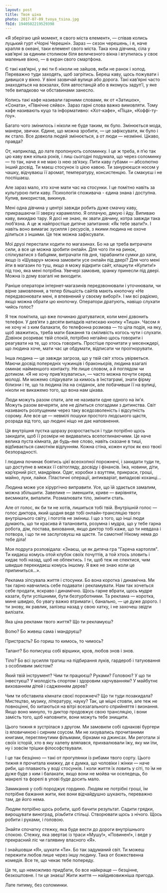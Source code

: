 ```yaml
---
layout: post
title: Твоя ціна
photo: 2017-07-09_tvoya_tsina.jpg
fbId: 1940502219529398
---
```


«Я зберігаю цей момент, я свого міста елемент», — співав колись луцький гурт «Чорні Черешні». Зараз — сезон черешень, і я, наче крапля в океані, таки елемент свого міста. Така юна дівчина, сіла у кав’ярні за єдиним столиком біля величезного вікна і втупилась у своє маленьке вікно, — в екран свого смартфона.

<!--more--> 

Є такі кав’ярні, у які ти б ніколи не зайшов, якби не ранок і холод. Переважно туди заходять, щоб загрітись. Береш каву, щось пожувати і дивишся у вікно. У вікні зазвичай вулиця або дорога. Такі кав’ярні часто знаходяться на вокзалах, біля автостанцій або в якомусь задуп’ї, у яке тебе випадково чи обставинами занесло.

Колись такі кафе називали гарними словами, як от «Затишок», «Соната», «Північне сяйво». Зараз гарні слова важко вимовляти. Тому кафе називають куцо та інформативно: «Хот-кафе», «Піца», «Коффі-ту-ґоу».

Багато чого змінилось і ніколи не буде таким, як було. Змінюється мода, манери, звички. Єдине, що можна зробити, — це зафіксувати, як було і як стало. Все довкола людей змінюється, а от люди — незмінні. Цікаво, правда?

От, наприклад, до лате пропонують соломинку. І це ж треба, я п’ю так цю каву вже кілька років, і лиш сьогодні подумала, що через соломинку — то так, наче я не маю із нею зв’язку. Пити каву губами — абсолютно інший досвід. Ти маєш стосунок із цією кавою. Ти занурюєшся носом у чашку, відчуваєш її аромат, температуру, консистенцію. Ти смакуєш і не поспішаєш.

Але зараз мало, хто хоче мати час на стосунки. І це помітно навіть за культурою пити каву. Психологія споживача - єдина знана і доступна. Купив, використав, викинув.

Мені одна дівчина у центрі завжди робить дуже смачну каву, прикрашаючи її зверху карамеллю. Я оплачую, дякую і йду. Випиваю каву, викидаю тару. Я досі не знаю, як звати дівчину, котра завжди така люб’язна. А це ж найпростіше дитяче запитання: «Як тебе звати?». І навіть воно вимагає зусилля і ресурсів, з якими людина не охоче ділиться з іншими. Це теж можна зафіксувати.

Мої друзі перестали ходити по магазинах. Бо на це треба витрачати сили, а все це можна зробити онлайн. Для чого іти на ринок, спілкуватися з бабцями, витрачати пів дня, тарабанити сумки до хати, якщо із «Шувару» можна замовити усе онлайн під двері? Для чого мені йти в магазин по туш, якщо я можу відкрити сайт, клацнути «Купити!» під тою, яка мені потрібна. Увечері замовив, зранку принесли під двері. Можна із дому взагалі не виходити.

Раніше оператори інтернет-магазинів передзвонювали і уточнювали, чи вірне замовлення, а тепер більшість сайтів мають кнопочку «Не передзвонювати мені, я впевнений у своєму виборі!». І ми всі радіємо, якщо можна обрати цю кнопочку. Оператори дратують, навіщо слухати чийсь голос?

Я теж помітила, що вже починаю дратуватися, коли мені дзвонить телефон. У дев’яти з десяти випадків натискаю кнопку «Тиша». Часом я не хочу ні з ким балакати, бо телефонна розмова — то ціла подія, на яку, щоб зважитись, треба мати бажання та сміливість когось чути і слухати. Дзвінок розриває твій спокій, потрібно негайно щось говорити і реагувати на те, що хтось говорить. Простіше прочитати у месенждері, що людина хоче, мати час це обдумати, відписати чи проігнорувати.

Інша людина — це завжди загроза, що у твій світ хтось увірветься. Маючи досвід попередніх чужинців і браконьєрів, людина взагалі оминає найменшого контакту. Не лише словом, а й поглядом чи дотиком. «Я не хочу прив’язуватись», — часто можна почути серед молоді. Ми можемо слідкувати за кимось в Інстаграмі, знати фірму білизни і те, що та людина їла на сніданок, але побачивши її на вулиці, ніколи не викажемо того, що вона нам цікава. 

Люди можуть разом спати, але не називати одне одного на ім'я. Можуть разом вечеряти, але не ділиться спогадами з дитинства. Світ називають розпущеним через таку вседозволеність і відсутність сорому. Але все це — невмілі пошуки простого людського щастя, розрада від того, що людині ніщо не дає наповнення.

Ця внутрішня пустка щоразу розростається і туди потрібно щось закидати, щоб її розміри не видавались всепоглинаючими. Це наче велика пуста кімната, де будь-яке слово, навіть сказане в тиші, відбивається самотнім відлунням. Кожна стіна, кожен куток як ехо твоєї безпорадності.

І людина починає боятись цієї всеохопної порожнечі, і закидати туди те, що доступне в межах її світогляду, досвіду і фінансів. Їжа, новини, діти, кар’єрний ріст, мандрівки. Одяг, коробки з взуттям, прикраси, гроші, майно, луки, лайки. Пластичні операції, антикваріат, випадкові коханці...

Людина може усе хірургічно виправити. Усе, що їй здається замалим, можна збільшити. Завелике — зменшити, криве — вирівняти, висмикати, випалити. Розмалювати тіло, змінити стать.

Але от голос, як би ти не хотів, лишиться тобі твій. Внутрішній голос — голос диктора, який щодня веде тобі онлайн-трансляцію твого внутрішнього світу, і поготів не зміниш. І що з того, що інші люди думають, що ти красива й талановита, розумна і мудра, що у тебе гарна робота, дім, постава, виховання, якщо диктор тобі каже, що ти невдаха і потвора, і що ти не заслуговуєш на щастя. Ти самотня! Нікому нема до тебе діла!

Моя подруга розповідала: «Знаєш, це як дитяча гра "Гаряча картопля". Ти кидаєш комусь отой клубок своїх почуттів, а той хтось зловить і кидає тобі назад, щоб не обпектись. І ти, щоб теж не спектися, чим швидше перекидаєш комусь іншому. Я вже не знаю коли це припиниться...».

Реклама зіпсувала життя і стосунки. Бо вона коротка і динамічна. Ми так гарно навчились себе подавати і рекламувати. Нам так хочеться себе продати, яскраво і динамічно. Щось гарне вбрати, щось мудре казати, бути успішними, бути безтурботними. Та реклама — коротка, мине швидко, бо увагу важко втримати і, банально, — це дуже дорого. І ти знову, як равлик, залізеш назад у свою хатку, і не захочеш звідти вилізати.

Яка ціна реклами твого життя?  Що ти рекламуєш?

Волю? Бо живеш сама і мандруєш?

Пристрасть? Бо гориш то кимось, то чимось?

Талант? Бо пописуєш собі віршики, кров, любов знов і знов.

Тіло? Бо всі зусилля тратиш на підбирання луків, гардероб і татуювання з особливим змістом?

Який твій інструмент? Чим ти працюєш? Руками? Головою? У що ти інвестуєш? У молодість спортом і здоровим харчуванням? У майбутнє вихованням дітей і садженням дерев?

Чим ти обставила кімнати своєї порожнечі? Що ти туди позакидала? Мистецтво, музику, літературу, науку? Так, це міцні стовпи, але теж не повноцінні, бо хитаються на вітрі всезагального сприйняття і визнання. Якщо воно минуло, то диктор продовжує свою трансляцію, і вони замість того, щоб наповнити, вони можуть тебе знищити.

Цього тижня я зустрілася з другом. Ми замовили собі однакові бургери із яловичиною і сирним соусом. Ми не хизувались прочитаними книгами, переглянутими фільмами, бірками на джинсах. Ми реготали зі своїх історій, хто в яку халепу вляпався, прихвалювали їжу, яку ми їли, ну і зовсім трішки філософствували.

І це так безцінно — такі от прогулянки із рибами твого сорту. Цього тижня я прочитала книжку, де є думка, що чоловіки і жінки — наче риби, що плавають у воді стосунків. І коли життя їх ловить у сіті, то їм не дуже буде з ким і балакати, якщо вони не мойва чи оселедець, бо макрелі та форелі в улові буде досить мало. 

Замикання у собі породжує гординю. Людям не потрібні гроші, їм потрібне бажання жити, яке вони відчайдушно шукають, переважно там, де його нема.

Людям потрібно щось робити, щоб бачити результат. Садити грядки, вирощувати виноград, різьбити стільці. Створювати щось з нічого.  Щось робити і руками, і головою.

Знайти спочатку стежку, яка буде вести до дороги внутрішнього спокою. Стежку, яка звертає із траси «Мушу!», «Повинен!», і веде у прекрасний ліс чи галявину власного «Я».

І знайшовши «Я», шукати «Ти». Бо так задуманий світ. Ти можеш пережити любов лише через іншу людину. Така от божественна комедія. Все те, що чекає тебе попереду.

Це те, що неможливо придбати, бо все найкраще — безцінне, безкоштовне. І ти це знаєш! Жити життя — найдивовижніша пригода.

Лате питиму, без соломинки.
